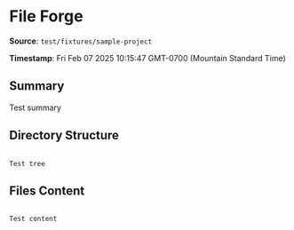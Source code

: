 # File Forge

**Source**: `test/fixtures/sample-project`

**Timestamp**: Fri Feb 07 2025 10:15:47 GMT-0700 (Mountain Standard Time)

## Summary

Test summary

## Directory Structure

```

Test tree

```

## Files Content

```

Test content

```